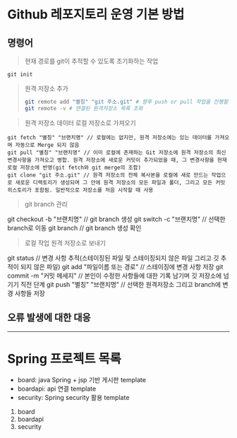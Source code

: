 # Github 레포지토리 운영 기본 방법

명령어
-------------

>  현재 경로를 git이 추적할 수 있도록 초기화하는 작업
>    >
    git init

> 원격 저장소 추가
> 
>    ```bash
>    git remote add "별칭" "git 주소.git" # 향후 push or pull 작업을 진행할 때 "별칭"으로 지정한 원격 저장소에 접근할 수 있음. git clone 시 default 별칭은 origin
>    git remote -v # 연결된 원격저장소 목록 조회
>    ```

> 원격 저장소 데이터 로컬 저장소로 가져오기
>    >

    git fetch "별칭" "브랜치명" // 로컬에는 없지만, 원격 저장소에는 있는 데이터를 가져오며 자동으로 Merge 되지 않음
    git pull "별칭" "브랜치명" // 이미 로컬에 존재하는 Git 저장소에 원격 저장소의 최신 변경사항을 가져오고 병합. 원격 저장소에 새로운 커밋이 추가되었을 때, 그 변경사항을 현재 로컬 저장소에 반영(git fetch와 git merge의 조합)
    git clone "git 주소.git" // 원격 저장소의 전체 복사본을 로컬에 새로 만드는 작업으로 새로운 디렉토리가 생성되며 그 안에 원격 저장소의 모든 파일과 폴더, 그리고 모든 커밋 히스토리가 포함됨. 일반적으로 저장소를 처음 시작할 때 사용

> git branch 관리

  git checkout -b "브랜치명" // git branch 생성
  git switch -c "브랜치명" // 선택한 branch로 이동
  git branch // git branch 생성 확인

> 로컬 작업 원격 저장소로 보내기

  git status // 변경 사항 추적(스테이징된 파일 및 스테이징되지 않은 파일 그리고 깃 추적이 되지 않은 파일)
  git add "파일이름 또는 경로" // 스테이징에 변경 사항 저장
  git commit -m "커밋 메세지" // 본인이 수정한 사항들에 대한 기록 남기며 깃 저장소에 넘기기 직전 단계
  git push "별칭" "브랜치명" // 선택한 원격저장소 그리고 branch에 변경 사항들 저장

오류 발생에 대한 대응
-------------


* * *
# Spring 프로젝트 목록
* board: java Spring + jsp 기반 게시판 template
* boardapi: api 연결 template
* security: Spring security 활용 template

1. board
2. boardapi
3. security
